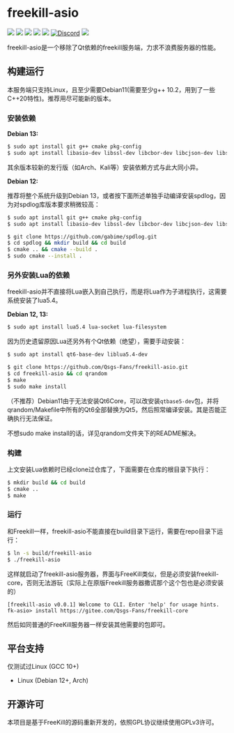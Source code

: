 freekill-asio
==============

![](https://img.shields.io/github/repo-size/Qsgs-Fans/freekill-asio?color=green)
![](https://img.shields.io/github/languages/top/Qsgs-Fans/freekill-asio?color=red)
![](https://img.shields.io/github/license/Qsgs-Fans/freekill-asio)
![](https://img.shields.io/github/v/tag/Qsgs-Fans/freekill-asio)
![](https://img.shields.io/github/issues/Qsgs-Fans/freekill-asio)
[![Discord](https://img.shields.io/badge/chat-discord-blue)](https://discord.gg/tp35GrQR6v)
![](https://img.shields.io/github/stars/Qsgs-Fans/freekill-asio?style=social)

freekill-asio是一个移除了Qt依赖的freekill服务端，力求不浪费服务器的性能。

构建运行
-----------

本服务端只支持Linux，且至少需要Debian11(需要至少g++ 10.2，用到了一些C++20特性)。推荐用尽可能新的版本。

### 安装依赖

**Debian 13:**

```sh
$ sudo apt install git g++ cmake pkg-config
$ sudo apt install libasio-dev libssl-dev libcbor-dev libcjson-dev libsqlite3-dev libgit2-dev libreadline-dev libspdlog-dev
```

其余版本较新的发行版（如Arch、Kali等）安装依赖方式与此大同小异。

**Debian 12:**

推荐将整个系统升级到Debian 13，或者按下面所述单独手动编译安装spdlog，因为对spdlog库版本要求稍微较高：

```sh
$ sudo apt install git g++ cmake pkg-config
$ sudo apt install libasio-dev libssl-dev libcbor-dev libcjson-dev libsqlite3-dev libgit2-dev libreadline-dev

$ git clone https://github.com/gabime/spdlog.git
$ cd spdlog && mkdir build && cd build
$ cmake .. && cmake --build .
$ sudo cmake --install .
```

### 另外安装Lua的依赖

freekill-asio并不直接将Lua嵌入到自己执行，而是将Lua作为子进程执行，这需要系统安装了lua5.4。

**Debian 12, 13:**

```sh
$ sudo apt install lua5.4 lua-socket lua-filesystem
```

因为历史遗留原因Lua还另外有个Qt依赖（绝望），需要手动安装：

```sh
$ sudo apt install qt6-base-dev liblua5.4-dev

$ git clone https://github.com/Qsgs-Fans/freekill-asio.git
$ cd freekill-asio && cd qrandom
$ make
$ sudo make install
```

（不推荐）Debian11由于无法安装Qt6Core，可以改安装`qtbase5-dev`包，并将qrandom/Makefile中所有的Qt6全部替换为Qt5，然后照常编译安装。其是否能正确执行无法保证。

不想sudo make install的话，详见qrandom文件夹下的README解决。

### 构建

上文安装Lua依赖时已经clone过仓库了，下面需要在仓库的根目录下执行：

```sh
$ mkdir build && cd build
$ cmake ..
$ make
```

### 运行

和Freekill一样，freekill-asio不能直接在build目录下运行，需要在repo目录下运行：

```sh
$ ln -s build/freekill-asio
$ ./freekill-asio
```

这样就启动了freekill-asio服务器，界面与FreeKill类似，但是必须安装freekill-core，否则无法游玩（实际上在原版Freekill服务器撒谎那个这个包也是必须安装的）

```
[freekill-asio v0.0.1] Welcome to CLI. Enter 'help' for usage hints.
fk-asio> install https://gitee.com/Qsgs-Fans/freekill-core
```

然后如同普通的FreeKill服务器一样安装其他需要的包即可。

平台支持
-----------

仅测试过Linux (GCC 10+)

- Linux (Debian 12+, Arch)

开源许可
-----------

本项目是基于FreeKill的源码重新开发的，依照GPL协议继续使用GPLv3许可。
